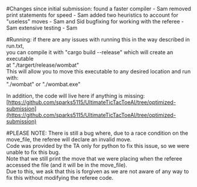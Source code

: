 #Changes since initial submission:
    found a faster compiler - Sam
    removed print statements for speed - Sam
    added two heuristics to account for "useless" moves - Sam and Sid
    bugfixing for working with the referee - Sam
    extensive testing - Sam

#Running:
if there are any issues with running this in the way described in run.txt,</br>
you can compile it with "cargo build --release" which will create an executable </br>
at "./targert/release/wombat" </br>
This will allow you to move this executable to any desired location and run with:</br>
"./wombat" or "./wombat.exe"

In addition, the code will live here if anything is missing: [https://github.com/sparks5115/UltimateTicTacToeAI/tree/optimized-submission](https://github.com/sparks5115/UltimateTicTacToeAI/tree/optimized-submission)

#PLEASE NOTE:
There is still a bug where, due to a race condition on the move_file, the referee will declare an invalid move. </br>
Code was provided by the TA only for python to fix this issue, so we were unable to fix this bug. </br>
Note that we still print the move that we were placing when the referee accessed the file (and it will be in the move_file). </br>
Due to this, we ask that this is forgiven as we are not aware of any way to fix this without modifying the referee code.




